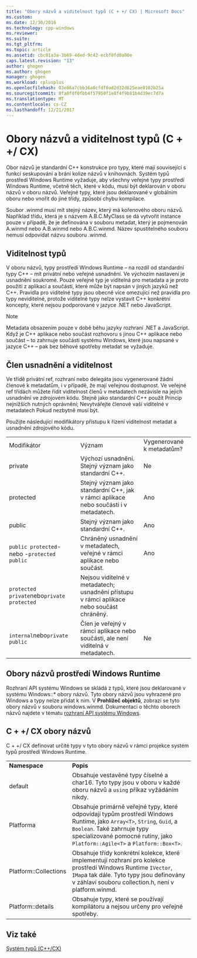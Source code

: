 ```yaml
---
title: "Obory názvů a viditelnost typů (C + +/ CX) | Microsoft Docs"
ms.custom: 
ms.date: 12/30/2016
ms.technology: cpp-windows
ms.reviewer: 
ms.suite: 
ms.tgt_pltfrm: 
ms.topic: article
ms.assetid: cbc01a3a-3b69-4ded-9c42-ecbf0fd0a00e
caps.latest.revision: "13"
author: ghogen
ms.author: ghogen
manager: ghogen
ms.workload: cplusplus
ms.openlocfilehash: 03e86a7cbb36a0cfdf0ad2d32d625eae0102b25a
ms.sourcegitcommit: 8fa8fdf0fbb4f57950f1e8f4f9b81b4d39ec7d7a
ms.translationtype: MT
ms.contentlocale: cs-CZ
ms.lasthandoff: 12/21/2017
---
```

# <a name="namespaces-and-type-visibility-ccx-"></a>Obory názvů a viditelnost typů (C + +/ CX)
Obor názvů je standardní C++ konstrukce pro typy, které mají související s funkcí seskupování a brání kolize názvů v knihovnách. Systém typů prostředí Windows Runtime vyžaduje, aby všechny veřejné typy prostředí Windows Runtime, včetně těch, které v kódu, musí být deklarován v oboru názvů v oboru názvů. Veřejné typy, které jsou deklarované v globálním oboru nebo vnořit do jiné třídy, způsobí chybu kompilace.  
  
 Soubor .winmd musí mít stejný název, který má kořenového oboru názvů. Například třídu, která je s názvem A.B.C.MyClass se dá vytvořit instance pouze v případě, že je definována v souboru metadat, který je pojmenován A.winmd nebo A.B.winmd nebo A.B.C.winmd. Název spustitelného souboru nemusí odpovídat názvu souboru .winmd.  
  
## <a name="type-visibility"></a>Viditelnost typů  
 V oboru názvů, typy prostředí Windows Runtime – na rozdíl od standardní typy C++ – mít privátní nebo veřejné usnadnění. Ve výchozím nastavení je usnadnění soukromé. Pouze veřejné typ je viditelná pro metadata a je proto použití z aplikací a součástí, které může být napsán v jiných jazyků než C++. Pravidla pro viditelné typy jsou obecně více omezující než pravidla pro typy neviditelné, protože viditelné typy nelze vystavit C++ konkrétní koncepty, které nejsou podporované v jazyce .NET nebo JavaScript.  
  
> [!NOTE]
>  Metadata obsazením pouze v době běhu jazyky rozhraní .NET a JavaScript. Když je C++ aplikace nebo součást rozhovoru s jinou C++ aplikace nebo součást – to zahrnuje součásti systému Windows, které jsou napsané v jazyce C++ – pak bez běhové spotřeby metadat se vyžaduje.  
  
## <a name="member-accessibility-and-visibility"></a>Člen usnadnění a viditelnost  
 Ve třídě privátní ref, rozhraní nebo delegáta jsou vygenerované žádní členové k metadatům, i v případě, že mají veřejnou dostupnost. Ve veřejné ref třídách můžete řídit viditelnost členů v metadatech nezávisle na jejich usnadnění ve zdrojovém kódu. Stejně jako standardní C++ použít Princip nejnižších nutných oprávnění; Nevytvářejte členové vaší viditelné v metadatech Pokud nezbytně musí být.  
  
 Použijte následující modifikátory přístupu k řízení viditelnost metadat a usnadnění zdrojového kódu.  
  
||||  
|-|-|-|  
|Modifikátor|Význam|Vygenerované k metadatům?|  
|private|Výchozí usnadnění. Stejný význam jako standardní C++.|Ne|  
|protected|Stejný význam jako standardní C++, jak v rámci aplikace nebo součásti i v metadatech.|Ano|  
|public|Stejný význam jako standardní C++.|Ano|  
|`public protected`- nebo -`protected public`|Chráněný usnadnění v metadatech, veřejné v rámci aplikace nebo součást.|Ano|  
|`protected private`nebo`private protected`|Nejsou viditelné v metadatech; usnadnění přístupu v rámci aplikace nebo součást chráněný.||  
|`internal`nebo`private public`|Člen je veřejný v rámci aplikace nebo součásti, ale není viditelná v metadatech.|Ne|  
  
## <a name="windows-runtime-namespaces"></a>Obory názvů prostředí Windows Runtime  
 Rozhraní API systému Windows se skládá z typů, které jsou deklarované v systému Windows::\* obory názvů. Tyto obory názvů jsou vyhrazené pro Windows a typy nelze přidat k nim. V **Prohlížeč objektů**, zobrazí se tyto obory názvů v souboru windows.winmd. Dokumentaci o těchto oborech názvů najdete v tématu [rozhraní API systému Windows](http://msdn.microsoft.com/library/windows/apps/br211377).  
  
## <a name="ccx-namespaces"></a>C + +/ CX obory názvů  
 C + +/ CX definovat určité typy v tyto obory názvů v rámci projekce systém typů prostředí Windows Runtime.  
  
|||  
|-|-|  
|**Namespace**|**Popis**|  
|default|Obsahuje vestavěné typy číselné a char16. Tyto typy jsou v oboru v každé oboru názvů a `using` příkaz vyžádáním nikdy.|  
|Platforma|Obsahuje primárně veřejné typy, které odpovídají typům prostředí Windows Runtime, jako `Array<T>`, `String`, `Guid`, a `Boolean`. Také zahrnuje typy specializované pomocné rutiny, jako `Platform::Agile<T>` a `Platform::Box<T>`.|  
|Platform::Collections|Obsahuje třídy konkrétní kolekce, které implementují rozhraní pro kolekce prostředí Windows Runtime `IVector`, `IMap`a tak dále. Tyto typy jsou definovány v záhlaví souboru collection.h, není v platform.winmd.|  
|Platform::details|Obsahuje typy, které se používají kompilátoru a nejsou určeny pro veřejné spotřeby.|  
  
## <a name="see-also"></a>Viz také  
 [Systém typů (C++/CX)](../cppcx/type-system-c-cx.md)